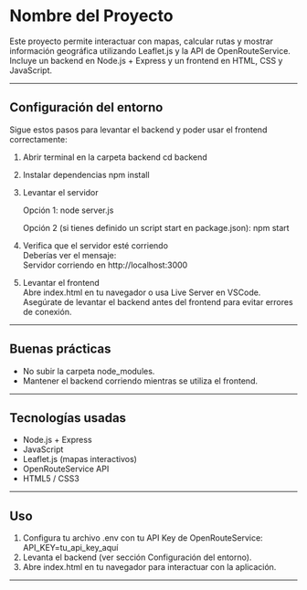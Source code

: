 # Nombre del Proyecto 
Este proyecto permite interactuar con mapas, calcular rutas y mostrar información geográfica utilizando Leaflet.js y la API de OpenRouteService. Incluye un backend en Node.js + Express y un frontend en HTML, CSS y JavaScript.

---

## Configuración del entorno

Sigue estos pasos para levantar el backend y poder usar el frontend correctamente:

1. Abrir terminal en la carpeta backend
   cd backend

2. Instalar dependencias
   npm install

3. Levantar el servidor

   Opción 1:
   node server.js

   Opción 2 (si tienes definido un script start en package.json):
   npm start

4. Verifica que el servidor esté corriendo  
   Deberías ver el mensaje:  
   Servidor corriendo en http://localhost:3000

5. Levantar el frontend  
   Abre index.html en tu navegador o usa Live Server en VSCode.  
   Asegúrate de levantar el backend antes del frontend para evitar errores de conexión.

---

## Buenas prácticas

- No subir la carpeta node_modules.  
- Mantener el backend corriendo mientras se utiliza el frontend.

---

## Tecnologías usadas

- Node.js + Express  
- JavaScript  
- Leaflet.js (mapas interactivos)  
- OpenRouteService API  
- HTML5 / CSS3

---

## Uso

1. Configura tu archivo .env con tu API Key de OpenRouteService:  
   API_KEY=tu_api_key_aquí
2. Levanta el backend (ver sección Configuración del entorno).  
3. Abre index.html en tu navegador para interactuar con la aplicación.  

---
